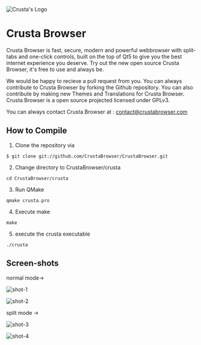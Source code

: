 ![Crusta's Logo](https://github.com/CrustaBrowser/CrustaBrowser/blob/master/crusta/res/main.png) 
# Crusta Browser #

Crusta Browser is fast, secure, modern and powerful webbrowser with split-tabs and one-click controls, built on the top of Qt5 to give you the best internet experience you deserve.
Try out the new open source Crusta Browser, it's free to use and always be.

We would be happy to recieve a pull request from you. You can always contribute to Crusta Browser by forking the Github repository. You can also contribute by making new Themes and Translations for Crusta Browser. Crusta Browser is a open source projected licensed under GPLv3.

You can always contact Crusta Browser at : contact@crustabrowser.com

## How to Compile ##

1. Clone the repository via

```$ git clone git://github.com/CrustaBrowser/CrustaBrowser.git```

2. Change directory to CrustaBrowser/crusta

```cd CrustaBrowser/crusta```

3. Run QMake

```qmake crusta.pro```

4. Execute make

```make```

5. execute the crusta executable

```./crusta```


## Screen-shots ##

normal mode->

![shot-1](https://github.com/CrustaBrowser/CrustaBrowser/blob/master/ScreenShots/crusta.png)




![shot-2](https://github.com/CrustaBrowser/CrustaBrowser/blob/master/ScreenShots/crusta2.png)



split mode ->

![shot-3](https://github.com/CrustaBrowser/CrustaBrowser/blob/master/ScreenShots/crustasplit.png)




![shot-4](https://github.com/CrustaBrowser/CrustaBrowser/blob/master/ScreenShots/splitmode.png)

